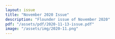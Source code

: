 ```yaml
---
layout: issue
title: "November 2020 Issue"
description: "Flounder issue of November 2020"
pdf: "/assets/pdf/2020-11-13-issue.pdf"
image: "/assets/img/2020-11.png"
---
```

